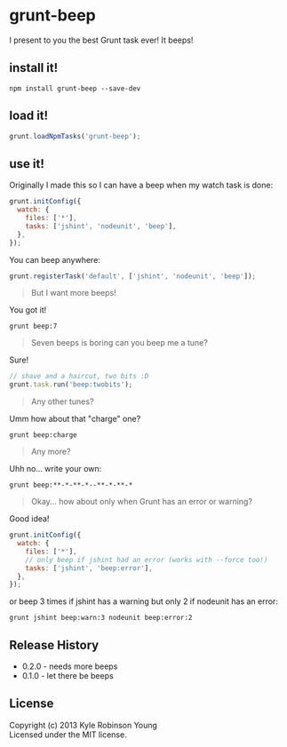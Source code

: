 # grunt-beep

I present to you the best Grunt task ever! It beeps!

## install it!

```
npm install grunt-beep --save-dev
```

## load it!

```js
grunt.loadNpmTasks('grunt-beep');
```

## use it!

Originally I made this so I can have a beep when my watch task is done:

```js
grunt.initConfig({
  watch: {
    files: ['*'],
    tasks: ['jshint', 'nodeunit', 'beep'],
  },
});
```

You can beep anywhere:

```js
grunt.registerTask('default', ['jshint', 'nodeunit', 'beep']);
```

> But I want more beeps!

You got it!

```shell
grunt beep:7
```

> Seven beeps is boring can you beep me a tune?

Sure!

```js
// shave and a haircut, two bits :D
grunt.task.run('beep:twobits');
```

> Any other tunes?

Umm how about that "charge" one?

```shell
grunt beep:charge
```

> Any more?

Uhh no... write your own:

```shell
grunt beep:**-*-**-*--**-*-**-*
```

> Okay... how about only when Grunt has an error or warning?

Good idea!

```js
grunt.initConfig({
  watch: {
    files: ['*'],
    // only beep if jshint had an error (works with --force too!)
    tasks: ['jshint', 'beep:error'],
  },
});
```

or beep 3 times if jshint has a warning but only 2 if nodeunit has an error:

```shell
grunt jshint beep:warn:3 nodeunit beep:error:2
```

## Release History
* 0.2.0 - needs more beeps
* 0.1.0 - let there be beeps

## License
Copyright (c) 2013 Kyle Robinson Young  
Licensed under the MIT license.
